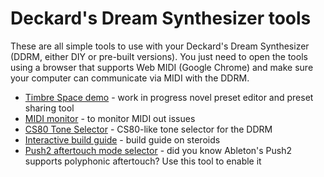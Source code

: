 # Deckard's Dream Synthesizer tools

These are all simple tools to use with your Deckard's Dream Synthesizer (DDRM, either DIY or pre-built versions). You just need to open the tools using a browser that supports Web MIDI (Google Chrome) and make sure your computer can communicate via MIDI with the DDRM.


* [Timbre Space demo](https://ffont.github.io/ddrm-tools/editor/) - work in progress novel preset editor and preset sharing tool
* [MIDI monitor](https://ffont.github.io/ddrm-tools/midi-monitor/) - to monitor MIDI out issues
* [CS80 Tone Selector](https://ffont.github.io/ddrm-tools/tone-selector/) - CS80-like tone selector for the DDRM
* [Interactive build guide](https://ffont.github.io/ddrm-tools/interactive-build-guide/) - build guide on steroids
* [Push2 aftertouch mode selector](https://ffont.github.io/ddrm-tools/push2-aftertouch-mode/) - did you know Ableton's Push2 supports polyphonic aftertouch? Use this tool to enable it

